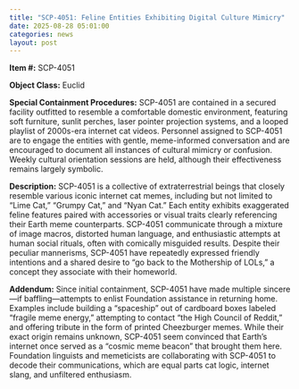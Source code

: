 ```yaml
---
title: "SCP-4051: Feline Entities Exhibiting Digital Culture Mimicry"
date: 2025-08-28 05:01:00
categories: news
layout: post
---
```



**Item #:** SCP-4051

**Object Class:** Euclid

**Special Containment Procedures:** SCP-4051 are contained in a secured facility outfitted to resemble a comfortable domestic environment, featuring soft furniture, sunlit perches, laser pointer projection systems, and a looped playlist of 2000s-era internet cat videos. Personnel assigned to SCP-4051 are to engage the entities with gentle, meme-informed conversation and are encouraged to document all instances of cultural mimicry or confusion. Weekly cultural orientation sessions are held, although their effectiveness remains largely symbolic.

**Description:** SCP-4051 is a collective of extraterrestrial beings that closely resemble various iconic internet cat memes, including but not limited to “Lime Cat,” “Grumpy Cat,” and “Nyan Cat.” Each entity exhibits exaggerated feline features paired with accessories or visual traits clearly referencing their Earth meme counterparts. SCP-4051 communicate through a mixture of image macros, distorted human language, and enthusiastic attempts at human social rituals, often with comically misguided results. Despite their peculiar mannerisms, SCP-4051 have repeatedly expressed friendly intentions and a shared desire to “go back to the Mothership of LOLs,” a concept they associate with their homeworld.

**Addendum:** Since initial containment, SCP-4051 have made multiple sincere—if baffling—attempts to enlist Foundation assistance in returning home. Examples include building a “spaceship” out of cardboard boxes labeled “fragile meme energy,” attempting to contact “the High Council of Reddit,” and offering tribute in the form of printed Cheezburger memes. While their exact origin remains unknown, SCP-4051 seem convinced that Earth’s internet once served as a “cosmic meme beacon” that brought them here. Foundation linguists and memeticists are collaborating with SCP-4051 to decode their communications, which are equal parts cat logic, internet slang, and unfiltered enthusiasm.


